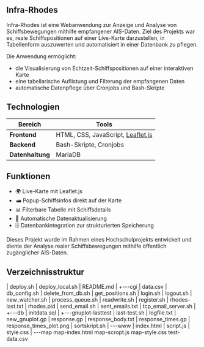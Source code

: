 ## Infra-Rhodes

Infra-Rhodes ist eine Webanwendung zur Anzeige und Analyse von Schiffsbewegungen mithilfe empfangener AIS-Daten. Ziel des Projekts war es, reale Schiffspositionen auf einer Live-Karte darzustellen, in Tabellenform auszuwerten und automatisiert in einer Datenbank zu pflegen.

Die Anwendung ermöglicht:
- die Visualisierung von Echtzeit-Schiffspositionen auf einer interaktiven Karte
- eine tabellarische Auflistung und Filterung der empfangenen Daten
- automatische Datenpflege über Cronjobs und Bash-Skripte

## Technologien

| Bereich         | Tools                                           |
|----------------|--------------------------------------------------|
| **Frontend**    | HTML, CSS, JavaScript, [Leaflet.js](https://leafletjs.com) |
| **Backend**     | Bash-Skripte, Cronjobs                          |
| **Datenhaltung**| MariaDB                                         |

## Funktionen

- 🌍 Live-Karte mit Leaflet.js  
- 🛥️ Popup-Schiffsinfos direkt auf der Karte  
- 📊 Filterbare Tabelle mit Schiffsdetails  
- 🔄 Automatische Datenaktualisierung   
- 🗄️ Datenbankintegration zur strukturierten Speicherung  

Dieses Projekt wurde im Rahmen eines Hochschulprojekts entwickelt und diente der Analyse realer Schiffsbewegungen mithilfe öffentlich zugänglicher AIS-Daten.

## Verzeichnisstruktur 

|   deploy.sh
|   deploy_local.sh
|   README.md
|
+---cgi
|       data.csv
|       db_config.sh
|       delete_from_db.sh
|       get_positions.sh
|       login.sh
|       logout.sh
|       new_watcher.sh
|       process_queue.sh
|       readwrite.sh
|       register.sh
|       rhodes-last.txt
|       rhodes.pid
|       send_email.sh
|       sent_emails.txt
|       tcp_email_server.sh
|
+---db
|       initdata.sql
|
+---gnuplot-lasttest
|       last-test.sh
|       logfile.txt
|       new_gnuplot.gp
|       response.gp
|       response_body.txt
|       response_times.gp
|       response_times_plot.png
|       sortskript.sh
|
\---www
    |   index.html
    |   script.js
    |   style.css
    |
    \---map
            map-index.html
            map-scropt.js
            map-style.css
            test-data.csv

